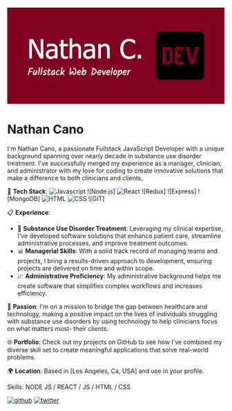 ![Fullstack JavaScript Developer | 💼 Substance Use Disorder Treatment Expert](https://github.com/NathanSamuelCano/NathanSamuelCano/blob/main/github-header-image%20(3).png)

# Nathan Cano
I'm Nathan Cano, a passionate Fullstack JavaScript Developer with a unique background spanning over nearly decade in substance use disorder treatment. I've successfully merged my experience as a manager, clinician, and administrator with my love for coding to create innovative solutions that make a difference to both clinicians and clients.

🔧 **Tech Stack**: 
![Javascript](https://camo.githubusercontent.com/cbb8e4880d4bfab6d65ca222c95492345ecc8020a9c179729f9c35ddd789a632/68747470733a2f2f696d672e736869656c64732e696f2f62616467652f6a6176617363726970742d2532333332333333302e7376673f7374796c653d666c6174266c6f676f3d6a617661736372697074266c6f676f436f6c6f723d253233463744463145)
![Node.js]
![React](https://camo.githubusercontent.com/be0341460963bc4ff9b532f9c172cc1a7c68eb299f7aea5d690ed0a24047b1e2/68747470733a2f2f696d672e736869656c64732e696f2f62616467652f72656163742d2532333230323332612e7376673f7374796c653d666c6174266c6f676f3d7265616374266c6f676f436f6c6f723d253233363144414642)
![Redux]
![Express]
![MongoDB]
![HTML](https://camo.githubusercontent.com/683a41e83e2c9f7735dd7fae5ae39b39d2bac48f8e23e4b6f494e8297852e837/68747470733a2f2f696d672e736869656c64732e696f2f62616467652f68746d6c352d2532334533344632362e7376673f7374796c653d666c6174266c6f676f3d68746d6c35266c6f676f436f6c6f723d7768697465)
![CSS](https://camo.githubusercontent.com/b4befe54390ddf13216a4b89766f748847cd9240ca756eab2296d3e26da8e2ef/68747470733a2f2f696d672e736869656c64732e696f2f62616467652f637373332d2532333135373242362e7376673f7374796c653d666c6174266c6f676f3d63737333266c6f676f436f6c6f723d7768697465)
![GIT]

📋 **Experience**: 
- 🏥 **Substance Use Disorder Treatment**: Leveraging my clinical expertise, I've developed software solutions that enhance patient care, streamline administrative processes, and improve treatment outcomes.
- 📊 **Managerial Skills**: With a solid track record of managing teams and projects, I bring a results-driven approach to development, ensuring projects are delivered on time and within scope.
- 📈 **Administrative Proficiency**: My administrative background helps me create software that simplifies complex workflows and increases efficiency.

🌟 **Passion**: I'm on a mission to bridge the gap between healthcare and technology, making a positive impact on the lives of individuals struggling with substance use disorders by using technology to help clinicians focus on what matters most- their clients.

🌐 **Portfolio**: Check out my projects on GitHub to see how I've combined my diverse skill set to create meaningful applications that solve real-world problems.

🌍 **Location**: Based in [Los Angeles, Ca, USA]
and use in your profile.

Skills: NODE JS / REACT / JS / HTML / CSS



[<img src='https://cdn.jsdelivr.net/npm/simple-icons@3.0.1/icons/github.svg' alt='github' height='40'>](https://github.com/NathanSamuelCanotwi)  [<img src='https://cdn.jsdelivr.net/npm/simple-icons@3.0.1/icons/twitter.svg' alt='twitter' height='40'>](https://twitter.com/scalablejoy)  


